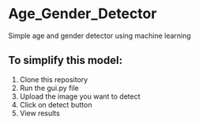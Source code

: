 # Age_Gender_Detector
Simple age and gender detector using machine learning 
## To simplify this model:
1. Clone this repository
2. Run the gui.py file
3. Upload the image you want to detect
4. Click on detect button
5. View results
